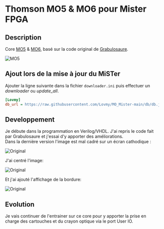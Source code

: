 # Thomson MO5 & MO6 pour Mister FPGA

## Description

Core <a href="https://fr.wikipedia.org/wiki/Thomson_MO5" target="_blank">MO5</a> & <a href="https://fr.wikipedia.org/wiki/Thomson_MO6" target="_blank">MO6</a>, 
basé sur la code original de <a href="https://github.com/Grabulosaure/MO_MiSTer">Grabulosaure</a>.

<img src="https://upload.wikimedia.org/wikipedia/commons/thumb/5/5c/Thomson_MO5_%28CNAM-IMG_0575%29.jpg/800px-Thomson_MO5_%28CNAM-IMG_0575%29.jpg" alt="MO5"/>

## Ajout lors de la mise à jour du MiSTer

Ajouter la ligne suivante dans la fichier `downloader.ini` puis effectuer un *downloader* ou *update_all*.

```ini
[Lovmy]
db_url = https://raw.githubusercontent.com/Lovmy/MO_Mister-main/db/db.json.zip
```

## Developpement

Je débute dans la programmation en Verilog/VHDL. J'ai repris le code fait par Grabulosaure et j'essai d'y apporter des améliorations.<br/>
Dans la dernière version l'image est mal cadré sur un écran cathodique :

<img src="https://banaszak.fr/MiSTer/ORIGINAL.PNG" alt="Original"/>

J'ai centré l'image:

<img src="https://banaszak.fr/MiSTer/CENTRE.PNG" alt="Original"/>

Et j'ai ajouté l'affichage de la bordure:

<img src="https://banaszak.fr/MiSTer/BORDURE.PNG" alt="Original"/>

## Evolution

Je vais continuer de l'entrainer sur ce core pour y apporter la prise en charge des cartouches et du crayon optique via le port User IO.
